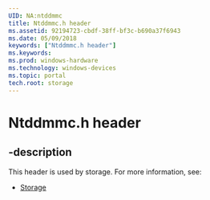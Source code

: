 ```yaml
---
UID: NA:ntddmmc
title: Ntddmmc.h header
ms.assetid: 92194723-cbdf-38ff-bf3c-b690a37f6943
ms.date: 05/09/2018
keywords: ["Ntddmmc.h header"]
ms.keywords: 
ms.prod: windows-hardware
ms.technology: windows-devices
ms.topic: portal
tech.root: storage
---
```


# Ntddmmc.h header


## -description


This header is used by storage. For more information, see:

- [Storage](../_storage/index.md)
